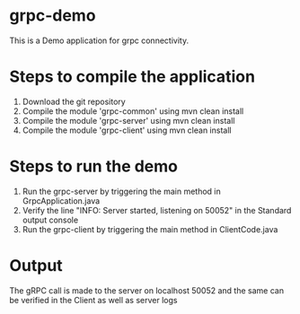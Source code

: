 # grpc-demo
This is a Demo application for grpc connectivity.

# Steps to compile the application
1. Download the git repository
2. Compile the module 'grpc-common' using mvn clean install
3. Compile the module 'grpc-server' using mvn clean install
4. Compile the module 'grpc-client' using mvn clean install

# Steps to run the demo
1. Run the grpc-server by triggering the main method in GrpcApplication.java
2. Verify the line "INFO: Server started, listening on 50052" in the Standard output console
3. Run the grpc-client by triggering the main method in ClientCode.java

# Output
The gRPC call is made to the server on localhost 50052 and the same can be verified in the Client as well as server logs
